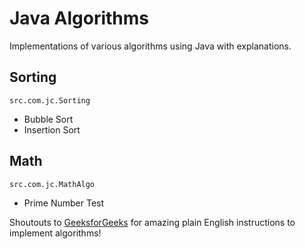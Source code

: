 # Java Algorithms
Implementations of various algorithms using Java with explanations.

## Sorting
`src.com.jc.Sorting`
+ Bubble Sort
+ Insertion Sort


## Math
`src.com.jc.MathAlgo`
+ Prime Number Test


Shoutouts to [GeeksforGeeks](https://www.geeksforgeeks.org/fundamentals-of-algorithms/?ref=shm) for amazing plain
English instructions to implement algorithms!